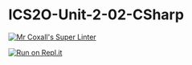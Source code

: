 # ICS2O-Unit-2-02-CSharp

[![Mr Coxall's Super Linter](https://github.com/MikeyGloriani/ICS2O-Unit-2-02-CSharp/workflows/Mr%20Coxall's%20Super%20Linter/badge.svg)](https://github.com/MikeyGloriani/ICS2O-Unit-2-02-CSharp/actions/)

[![Run on Repl.it](https://repl.it/badge/github/MikeyGloriani/ICS2O-Unit-2-02-CSharp)](https://repl.it/github/MikeyGloriani/ICS2O-Unit-2-02-CSharp)
